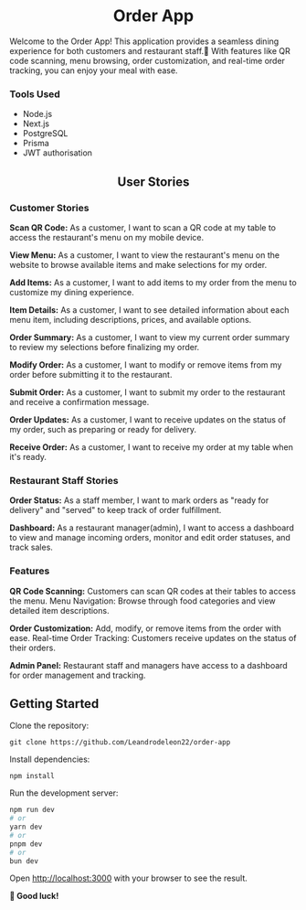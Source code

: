 <h1 align="center">Order App</h1>

Welcome to the Order App! This application provides a seamless dining experience for both customers and restaurant staff.🍕 With features like QR code scanning, menu browsing, order customization, and real-time order tracking, you can enjoy your meal with ease.

### Tools Used
- Node.js
- Next.js
- PostgreSQL
- Prisma
- JWT authorisation


<h2 align="center">User Stories</h2>

### Customer Stories
**Scan QR Code:** As a customer, I want to scan a QR code at my table to access the restaurant's menu on my mobile device.

**View Menu:** As a customer, I want to view the restaurant's menu on the website to browse available items and make selections for my order.

**Add Items:** As a customer, I want to add items to my order from the menu to customize my dining experience.

**Item Details:** As a customer, I want to see detailed information about each menu item, including descriptions, prices, and available options.

**Order Summary:** As a customer, I want to view my current order summary to review my selections before finalizing my order.

**Modify Order:** As a customer, I want to modify or remove items from my order before submitting it to the restaurant.

**Submit Order:** As a customer, I want to submit my order to the restaurant and receive a confirmation message.

**Order Updates:** As a customer, I want to receive updates on the status of my order, such as preparing or ready for delivery.

**Receive Order:** As a customer, I want to receive my order at my table when it's ready.

### Restaurant Staff Stories

**Order Status:** As a staff member, I want to mark orders as "ready for delivery" and "served" to keep track of order fulfillment.

**Dashboard:** As a restaurant manager(admin), I want to access a dashboard to view and manage incoming orders, monitor and edit order statuses, and track sales.

### Features

**QR Code Scanning:** Customers can scan QR codes at their tables to access the menu.
Menu Navigation: Browse through food categories and view detailed item descriptions.

**Order Customization:** Add, modify, or remove items from the order with ease.
Real-time Order Tracking: Customers receive updates on the status of their orders.

**Admin Panel:** Restaurant staff and managers have access to a dashboard for order management and tracking.



## Getting Started

Clone the repository:
```
git clone https://github.com/Leandrodeleon22/order-app
```
Install dependencies:
```
npm install
```
Run the development server:

```bash
npm run dev
# or
yarn dev
# or
pnpm dev
# or
bun dev
```

Open [http://localhost:3000](http://localhost:3000) with your browser to see the result.


**👋 Good luck!**